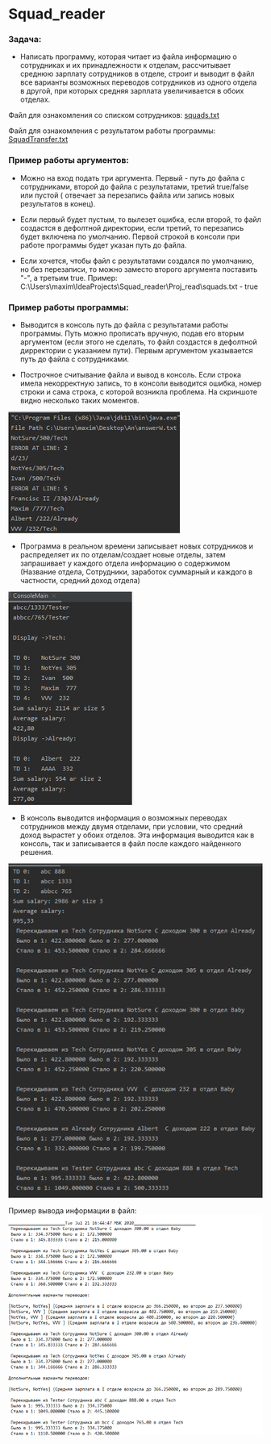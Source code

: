 # Squad_reader
### Задача:


 - Написать программу, которая читает из файла информацию о сотрудниках и их принадлежности к отделам, 
рассчитывает среднюю зарплату сотрудников в отделе, строит и выводит в файл все варианты возможных 
переводов сотрудников из одного отдела в другой, при которых средняя зарплата увеличивается в обоих отделах.

Файл для ознакомления со списком сотрудников: [squads.txt](https://github.com/samurayrus/Squad_reader/blob/Rabotnik_OBJ/Proj_read/squads.txt)

Файл для ознакомления с результатом работы программы: [SquadTransfer.txt](https://github.com/samurayrus/Squad_reader/blob/Rabotnik_OBJ/Proj_read/SquadTransfer.txt)
### Пример работы аргументов:
 - Можно на вход подать три аргумента. Первый - путь до файла с сотрудниками, второй до файла с результатами, третий true/false или пустой ( отвечает за перезапись файла или запись новых результатов в конец).

 - Если первый будет пустым, то вылезет ошибка, если второй, то файл создастся в дефолтной директории, если третий, то перезапись будет включена по умолчанию. 
Первой строкой в консоли при работе программы будет указан путь до файла.

 - Если хочется, чтобы файл с результатами создался по умолчанию, но без перезаписи, то можно заместо второго аргумента поставить "-", а третьим true.
Пример: C:\Users\maxim\IdeaProjects\Squad_reader\Proj_read\squads.txt - true

### Пример работы программы:

 - Выводится в консоль путь до файла с результатами работы программы. Путь можно прописать вручную, подав его вторым аргументом (если этого не сделать, то файл создастся в дефолтной дирректории с указанием пути).
Первым аргументом указывается путь до файла с сотрудниками.

 - Построчное считывание файла и вывод в консоль.
Если строка имела некорректную запись, то в консоли выводится ошибка, номер строки и сама строка, с которой возникла проблема.
На скриншоте видно несколько таких моментов.

 ![Image alt](Screens/screen1.png)
 
 - Программа в реальном времени записывает новых сотрудников и распределяет их по отделам/создает новые отделы, затем запрашивает у каждого отдела информацию о содержимом (Название отдела, Сотрудники, заработок суммарный и каждого в частности, средний доход отдела)
 
 ![Image alt](Screens/screen2.png)
 
 - В консоль выводится информация о возможных переводах сотрудников между двумя отделами, при условии, что средний доход вырастет у обоих отделов.
 Эта информация выводится как в консоль, так и записывается в файл после каждого найденного решения.
 
 ![Image alt](Screens/screen3.png)


 Пример вывода информации в файл: 
![Image alt](Screens/Screenshot_467.png)
